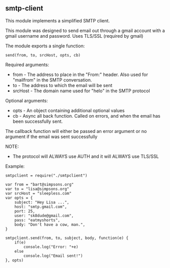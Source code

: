 ## smtp-client

This module implements a simplified SMTP client.

This module was designed to send email out through a gmail account with
a gmail username and password.  Uses TLS/SSL (required by gmail)

The module exports a single function:

	send(from, to, srcHost, opts, cb)

Required arguments:

* from - The address to place in the "From:" header.  Also used for "mailfrom" in the SMTP conversation.
* to - The address to which the email will be sent
* srcHost - The domain name used for "helo" in the SMTP protocol

Optional arguments:

* opts - An object containing additional optional values
* cb - Async all back function.  Called on errors, and when the email has been successfully sent.

The callback function will either be passed an error argument or no argument if the email was
sent successfully

NOTE: 
	
* The protocol will ALWAYS use AUTH and it will ALWAYS use TLS/SSL 

Example: 

	smtpclient = require("./smtpclient")

	var from = "bart@simpsons.org"
	var to = "lisa@simpsons.org"
	var srcHost = "sleepless.com"
	var opts = {
		subject: "Hey Lisa ...",
		host: "smtp.gmail.com",
		port: 25,
		user: "sk8dude@gmail.com",
		pass: "eatmyshorts",
		body: "Don't have a cow, man.",
	}

	smtpclient.send(from, to, subject, body, function(e) {
		if(e) 
			console.log("Error: "+e)
		else
			console.log("Email sent!")
	}, opts)



